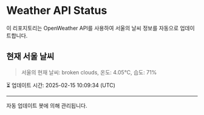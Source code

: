
# Weather API Status

이 리포지토리는 OpenWeather API를 사용하여 서울의 날씨 정보를 자동으로 업데이트합니다.

## 현재 서울 날씨
> 서울의 현재 날씨: broken clouds, 온도: 4.05°C, 습도: 71%

⏳ 업데이트 시간: 2025-02-15 10:09:34 (UTC)

---
자동 업데이트 봇에 의해 관리됩니다.
